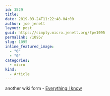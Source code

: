 ```yaml
---
id: 3529
title: 
date: 2019-03-24T11:22:48-04:00
author: joe jenett
layout: post
guid: https://simply.micro.jenett.org/?p=1095
permalink: /1095/
slug: 1095
inline_featured_image:
  - "0"
  - "0"
categories:
  - micro
kind:
  - Article
---
```

another wiki form - [Everything I know](https://wiki.nikitavoloboev.xyz/)